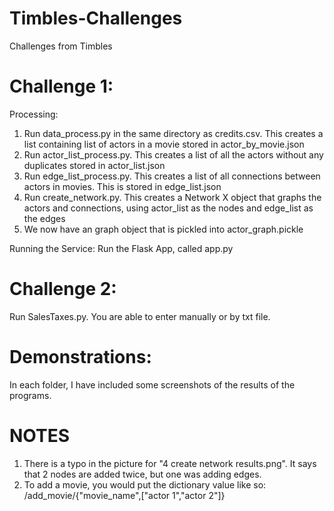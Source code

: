 # Timbles-Challenges
Challenges from Timbles

# Challenge 1:
Processing:
1. Run data_process.py in the same directory as credits.csv. This creates a list containing list of actors in a movie stored in actor_by_movie.json
2. Run actor_list_process.py. This creates a list of all the actors without any duplicates stored in actor_list.json
3. Run edge_list_process.py. This creates a list of all connections between actors in movies. This is stored in edge_list.json
4. Run create_network.py. This creates a Network X object that graphs the actors and connections, using actor_list as the nodes and edge_list as the edges
5. We now have an graph object that is pickled into actor_graph.pickle

Running the Service:
Run the Flask App, called app.py

# Challenge 2:
Run SalesTaxes.py.
You are able to enter manually or by txt file.

# Demonstrations:
In each folder, I have included some screenshots of the results of the programs.

# NOTES
1. There is a typo in the picture for "4 create network results.png". It says that 2 nodes are added twice, but one was adding edges.
2. To add a movie, you would put the dictionary value like so: /add_movie/{"movie_name",["actor 1","actor 2"]}

